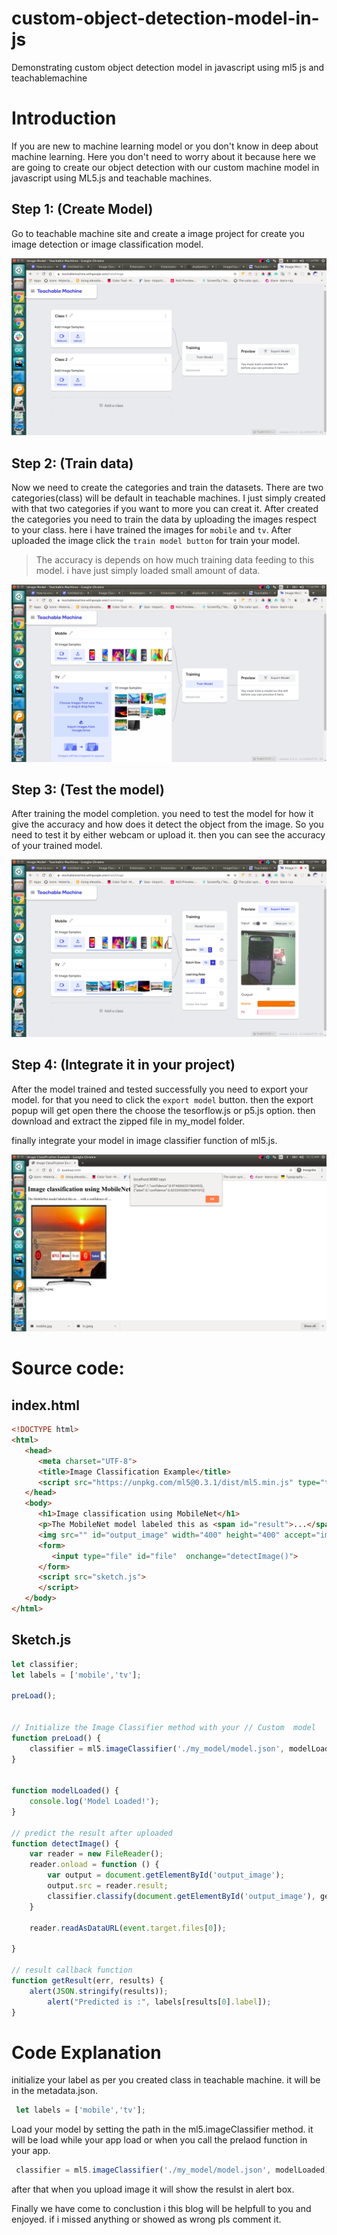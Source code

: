 # custom-object-detection-model-in-js
Demonstrating custom object detection model in javascript using ml5 js and teachablemachine

# Introduction
If you are new to machine learning model or you don't know in deep about machine learning.
Here you don't need to worry about it because here we are going to create our object detection
with our custom machine model in javascript using ML5.js and teachable machines.


## Step 1: (Create Model)
  
  Go to teachable machine site and create a image project for create you image detection or image classification model.
 
 ![Train](./screenshots/teachable-machines.png)

 ## Step 2: (Train data)
  Now we need to create the categories and train the datasets. There are two categories(class) will be default in teachable machines. I just simply created with that two categories if you want to more you can creat it. After created the 
  categories you need to train the data by uploading the images respect to your class. here i have trained the images for `mobile` and `tv`.
  After uploaded the image click the `train model button` for train your model.

  > The accuracy is depends on how much training data feeding to this model. i have just simply loaded small amount of data.

 ![Train 2](./screenshots/teachable-machine-2.png)

 ## Step 3: (Test the model)

After training the model completion. you need to test the model for how it give the accuracy and how does it detect the object from the image. So you need to test it by either webcam or upload it. then you can see the accuracy of your trained model.

 ![Test](./screenshots/teachable-machine-3.png)

 ## Step 4: (Integrate it in your project)
   After the model trained and tested successfully you need to export your model. for that you need to click the  `export model` button. then the export popup will get open there the choose the tesorflow.js or p5.js option. then download and extract the zipped file in my_model folder.
   
   finally integrate your model in image classifier function of ml5.js.
 
 ![integration test](./screenshots/testing.png)


# Source code:

## index.html
```html
<!DOCTYPE html>
<html>
   <head>
      <meta charset="UTF-8">
      <title>Image Classification Example</title>
      <script src="https://unpkg.com/ml5@0.3.1/dist/ml5.min.js" type="text/javascript"></script>
   </head>
   <body>
      <h1>Image classification using MobileNet</h1>
      <p>The MobileNet model labeled this as <span id="result">...</span> with a confidence of <span id="probability">...</span>.</p>
      <img src="" id="output_image" width="400" height="400" accept="image/*" crossorigin="anonymous" alt="Upload image">
      <form>
         <input type="file" id="file"  onchange="detectImage()">  
      </form>
      <script src="sketch.js"> 
      </script>
   </body>
</html>
```

## Sketch.js
```js
let classifier;
let labels = ['mobile','tv'];

preLoad();


// Initialize the Image Classifier method with your // Custom  model
function preLoad() {
	classifier = ml5.imageClassifier('./my_model/model.json', modelLoaded);
}


function modelLoaded() {
	console.log('Model Loaded!');
}

// predict the result after uploaded
function detectImage() {
	var reader = new FileReader();
	reader.onload = function () {
		var output = document.getElementById('output_image');
		output.src = reader.result;
		classifier.classify(document.getElementById('output_image'), getResult);
	}

	reader.readAsDataURL(event.target.files[0]);

}

// result callback function
function getResult(err, results) {
	alert(JSON.stringify(results));
        alert("Predicted is :", labels[results[0].label]);
}
```

# Code Explanation

 initialize your label as per you created class in teachable machine. it will be in the metadata.json.
```js
 let labels = ['mobile','tv'];
```

 Load your model by setting the path in the ml5.imageClassifier	method. it will be load while your app load or when you call the prelaod function in your app.

```js
 classifier = ml5.imageClassifier('./my_model/model.json', modelLoaded);
```
after that when you upload image it will show the resulst in alert box.


Finally we have come to conclustion i this blog will be helpfull to you and enjoyed. if i missed anything or showed as wrong pls comment it. 